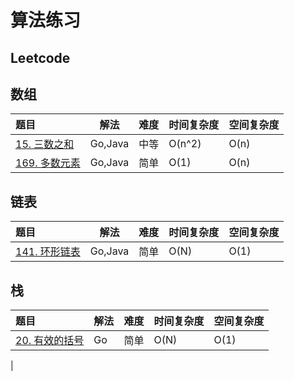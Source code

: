 # 算法练习
## Leetcode
## 数组
|题目|解法|难度|时间复杂度|空间复杂度|
|:---|---|---|---|---|
|[15. 三数之和](https://leetcode.cn/problems/3sum/) | Go,Java| 中等| O(n^2)  | O(n)|
|[169. 多数元素](https://leetcode.cn/problems/majority-element/) |Go,Java| 简单|O(1)| O(n)|

## 链表
|题目|解法|难度|时间复杂度|空间复杂度|
|:---|---|---|---|---|
|[141. 环形链表](https://leetcode.cn/problems/linked-list-cycle/) |Go,Java| 简单|O(N)|O(1)|

## 栈
|题目|解法|难度|时间复杂度|空间复杂度|
|:---|---|---|---|---|
|[20. 有效的括号](https://leetcode.cn/problems/valid-parentheses/) |Go| 简单|O(N)|O(1)|
|


